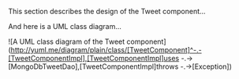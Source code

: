 This section describes the design of the Tweet component...

And here is a UML class diagram...

![A UML class diagram of the Tweet component](http://yuml.me/diagram/plain/class/[TweetComponent]^-.-[TweetComponentImpl],[TweetComponentImpl]uses -.->[MongoDbTweetDao],[TweetComponentImpl]throws -.->[Exception])